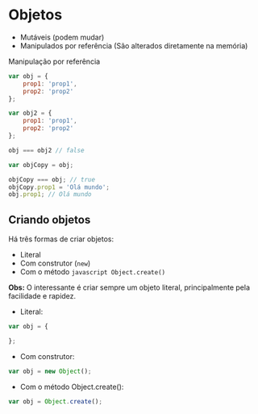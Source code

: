# Objetos
- Mutáveis (podem mudar)
- Manipulados por referência (São alterados diretamente na memória)

Manipulação por referência
```javascript
var obj = {
	prop1: 'prop1',
	prop2: 'prop2'
};

var obj2 = {
	prop1: 'prop1',
	prop2: 'prop2'
};

obj === obj2 // false

var objCopy = obj;

objCopy === obj; // true
objCopy.prop1 = 'Olá mundo';
obj.prop1; // Olá mundo
```


## Criando objetos
Há três formas de criar objetos:
- Literal
- Com construtor (```new```)
- Com o método ```javascript Object.create()```

**Obs:** O interessante é criar sempre um objeto literal, principalmente pela facilidade e rapidez.

- Literal:
```javascript
var obj = {

};
```

- Com construtor:
```javascript
var obj = new Object();
```

- Com o método Object.create():
```javascript
var obj = Object.create();
```